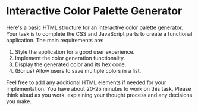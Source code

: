 # Interactive Color Palette Generator 

Here's a basic HTML structure for an interactive color palette generator. Your task is to complete the CSS and JavaScript parts to create a functional application. The main requirements are:

1. Style the application for a good user experience.
2. Implement the color generation functionality.
3. Display the generated color and its hex code.
4. (Bonus) Allow users to save multiple colors in a list.

Feel free to add any additional HTML elements if needed for your implementation. You have about 20-25 minutes to work on this task. Please think aloud as you work, explaining your thought process and any decisions you make.
